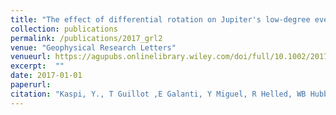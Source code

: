 ```yaml
---
title: "The effect of differential rotation on Jupiter's low-degree even gravity moments"
collection: publications
permalink: /publications/2017_grl2
venue: "Geophysical Research Letters"
venueurl: https://agupubs.onlinelibrary.wiley.com/doi/full/10.1002/2017GL073629
excerpt:  ""
date: 2017-01-01
paperurl: 
citation: "Kaspi, Y., T Guillot ,E Galanti, Y Miguel, R Helled, WB Hubbard, B Militzer, <b>SM Wahl</b>, S Levin, JEP Connerney, SJ Bolton, <i> Geophys. Res. Lett.</i>, 44, 5960–5968, 2017."
---
```



